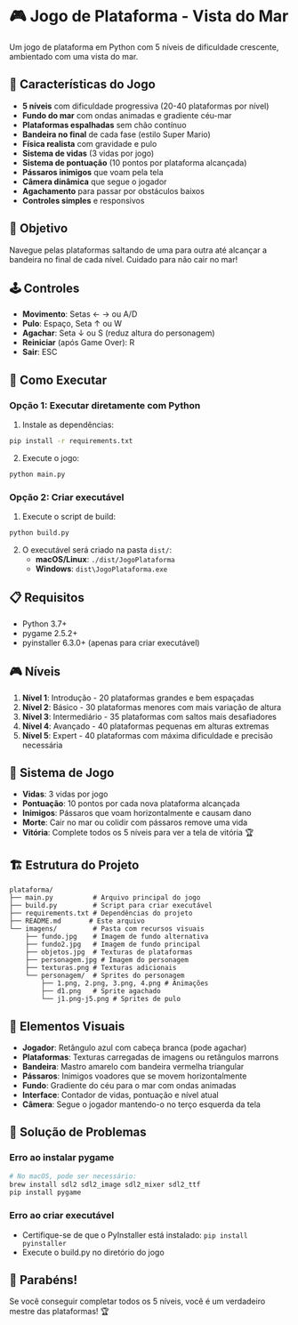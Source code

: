 # 🎮 Jogo de Plataforma - Vista do Mar

Um jogo de plataforma em Python com 5 níveis de dificuldade crescente, ambientado com uma vista do mar.

## 🌊 Características do Jogo

- **5 níveis** com dificuldade progressiva (20-40 plataformas por nível)
- **Fundo do mar** com ondas animadas e gradiente céu-mar
- **Plataformas espalhadas** sem chão contínuo
- **Bandeira no final** de cada fase (estilo Super Mario)
- **Física realista** com gravidade e pulo
- **Sistema de vidas** (3 vidas por jogo)
- **Sistema de pontuação** (10 pontos por plataforma alcançada)
- **Pássaros inimigos** que voam pela tela
- **Câmera dinâmica** que segue o jogador
- **Agachamento** para passar por obstáculos baixos
- **Controles simples** e responsivos

## 🎯 Objetivo

Navegue pelas plataformas saltando de uma para outra até alcançar a bandeira no final de cada nível. Cuidado para não cair no mar!

## 🕹️ Controles

- **Movimento**: Setas ← → ou A/D
- **Pulo**: Espaço, Seta ↑ ou W
- **Agachar**: Seta ↓ ou S (reduz altura do personagem)
- **Reiniciar** (após Game Over): R
- **Sair**: ESC

## 🚀 Como Executar

### Opção 1: Executar diretamente com Python

1. Instale as dependências:
```bash
pip install -r requirements.txt
```

2. Execute o jogo:
```bash
python main.py
```

### Opção 2: Criar executável

1. Execute o script de build:
```bash
python build.py
```

2. O executável será criado na pasta `dist/`:
   - **macOS/Linux**: `./dist/JogoPlataforma`
   - **Windows**: `dist\JogoPlataforma.exe`

## 📋 Requisitos

- Python 3.7+
- pygame 2.5.2+
- pyinstaller 6.3.0+ (apenas para criar executável)

## 🎮 Níveis

1. **Nível 1**: Introdução - 20 plataformas grandes e bem espaçadas
2. **Nível 2**: Básico - 30 plataformas menores com mais variação de altura
3. **Nível 3**: Intermediário - 35 plataformas com saltos mais desafiadores
4. **Nível 4**: Avançado - 40 plataformas pequenas em alturas extremas
5. **Nível 5**: Expert - 40 plataformas com máxima dificuldade e precisão necessária

## 🎯 Sistema de Jogo

- **Vidas**: 3 vidas por jogo
- **Pontuação**: 10 pontos por cada nova plataforma alcançada
- **Inimigos**: Pássaros que voam horizontalmente e causam dano
- **Morte**: Cair no mar ou colidir com pássaros remove uma vida
- **Vitória**: Complete todos os 5 níveis para ver a tela de vitória 🏆

## 🏗️ Estrutura do Projeto

```
plataforma/
├── main.py          # Arquivo principal do jogo
├── build.py         # Script para criar executável
├── requirements.txt # Dependências do projeto
├── README.md       # Este arquivo
└── imagens/         # Pasta com recursos visuais
    ├── fundo.jpg    # Imagem de fundo alternativa
    ├── fundo2.jpg   # Imagem de fundo principal
    ├── objetos.jpg  # Texturas de plataformas
    ├── personagem.jpg # Imagem do personagem
    ├── texturas.png # Texturas adicionais
    └── personagem/  # Sprites do personagem
        ├── 1.png, 2.png, 3.png, 4.png # Animações
        ├── d1.png   # Sprite agachado
        └── j1.png-j5.png # Sprites de pulo
```

## 🎨 Elementos Visuais

- **Jogador**: Retângulo azul com cabeça branca (pode agachar)
- **Plataformas**: Texturas carregadas de imagens ou retângulos marrons
- **Bandeira**: Mastro amarelo com bandeira vermelha triangular
- **Pássaros**: Inimigos voadores que se movem horizontalmente
- **Fundo**: Gradiente do céu para o mar com ondas animadas
- **Interface**: Contador de vidas, pontuação e nível atual
- **Câmera**: Segue o jogador mantendo-o no terço esquerda da tela

## 🐛 Solução de Problemas

### Erro ao instalar pygame
```bash
# No macOS, pode ser necessário:
brew install sdl2 sdl2_image sdl2_mixer sdl2_ttf
pip install pygame
```

### Erro ao criar executável
- Certifique-se de que o PyInstaller está instalado: `pip install pyinstaller`
- Execute o build.py no diretório do jogo

## 🎉 Parabéns!

Se você conseguir completar todos os 5 níveis, você é um verdadeiro mestre das plataformas! 🏆